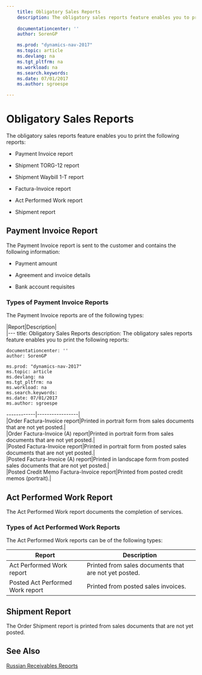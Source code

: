 ```yaml
---
    title: Obligatory Sales Reports 
    description: The obligatory sales reports feature enables you to print the following reports:
    
    documentationcenter: ''
    author: SorenGP

    ms.prod: "dynamics-nav-2017"
    ms.topic: article
    ms.devlang: na
    ms.tgt_pltfrm: na
    ms.workload: na
    ms.search.keywords:
    ms.date: 07/01/2017
    ms.author: sgroespe

---
```

# Obligatory Sales Reports
The obligatory sales reports feature enables you to print the following reports:  
  
-   Payment Invoice report  
  
-   Shipment TORG-12 report  
  
-   Shipment Waybill 1-T report  
  
-   Factura-Invoice report  
  
-   Act Performed Work report  
  
-   Shipment report  
  
## Payment Invoice Report  
 The Payment Invoice report is sent to the customer and contains the following information:  
  
-   Payment amount  
  
-   Agreement and invoice details  
  
-   Bank account requisites  
  
### Types of Payment Invoice Reports  
 The Payment Invoice reports are of the following types:  
  
|Report|Description|  
|---
    title: Obligatory Sales Reports 
    description: The obligatory sales reports feature enables you to print the following reports:
    
    documentationcenter: ''
    author: SorenGP

    ms.prod: "dynamics-nav-2017"
    ms.topic: article
    ms.devlang: na
    ms.tgt_pltfrm: na
    ms.workload: na
    ms.search.keywords:
    ms.date: 07/01/2017
    ms.author: sgroespe

------------|-----------------|  
|Order Factura-Invoice report|Printed in portrait form from sales documents that are not yet posted.|  
|Order Factura-Invoice (A) report|Printed in portrait form from sales documents that are not yet posted.|  
|Posted Factura-Invoice report|Printed in portrait form from posted sales documents that are not yet posted.|  
|Posted Factura-Invoice (A) report|Printed in landscape form from posted sales documents that are not yet posted.|  
|Posted Credit Memo Factura-Invoice report|Printed from posted credit memos (portrait).|  
  
## Act Performed Work Report  
 The Act Performed Work report documents the completion of services.  
  
### Types of Act Performed Work Reports  
 The Act Performed Work reports can be of the following types:  
  
|Report|Description|  
|------------|-----------------|  
|Act Performed Work report|Printed from sales documents that are not yet posted.|  
|Posted Act Performed Work report|Printed from posted sales invoices.|  
  
## Shipment Report  
 The Order Shipment report is printed from sales documents that are not yet posted.  
  
## See Also  
 [Russian Receivables Reports](russian-receivables-reports.md)